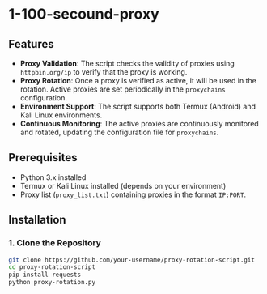 # 1-100-secound-proxy
## Features

- **Proxy Validation**: The script checks the validity of proxies using `httpbin.org/ip` to verify that the proxy is working.
- **Proxy Rotation**: Once a proxy is verified as active, it will be used in the rotation. Active proxies are set periodically in the `proxychains` configuration.
- **Environment Support**: The script supports both Termux (Android) and Kali Linux environments.
- **Continuous Monitoring**: The active proxies are continuously monitored and rotated, updating the configuration file for `proxychains`.

## Prerequisites

- Python 3.x installed
- Termux or Kali Linux installed (depends on your environment)
- Proxy list (`proxy_list.txt`) containing proxies in the format `IP:PORT`.

## Installation

### 1. Clone the Repository

```bash
git clone https://github.com/your-username/proxy-rotation-script.git
cd proxy-rotation-script
pip install requests
python proxy-rotation.py
